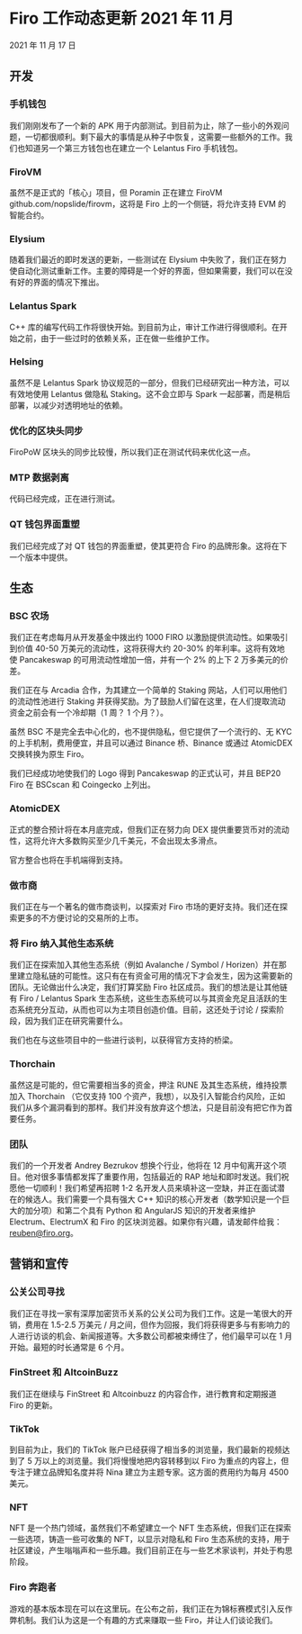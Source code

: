 # Firo 工作动态更新 2021 年 11 月

2021 年 11 月 17 日

## 开发

### 手机钱包

我们刚刚发布了一个新的 APK 用于内部测试。到目前为止，除了一些小的外观问题，一切都很顺利。剩下最大的事情是从种子中恢复，这需要一些额外的工作。我们也知道另一个第三方钱包也在建立一个 Lelantus Firo 手机钱包。

### FiroVM

虽然不是正式的「核心」项目，但 Poramin 正在建立 FiroVM github.com/nopslide/firovm，这将是 Firo 上的一个侧链，将允许支持 EVM 的智能合约。

### Elysium

随着我们最近的即时发送的更新，一些测试在 Elysium 中失败了，我们正在努力使自动化测试重新工作。主要的障碍是一个好的界面，但如果需要，我们可以在没有好的界面的情况下推出。

### Lelantus Spark

C++ 库的编写代码工作将很快开始。到目前为止，审计工作进行得很顺利。在开始之前，由于一些过时的依赖关系，正在做一些维护工作。

### Helsing

虽然不是 Lelantus Spark 协议规范的一部分，但我们已经研究出一种方法，可以有效地使用 Lelantus 做隐私 Staking。这不会立即与 Spark 一起部署，而是稍后部署，以减少对透明地址的依赖。

### 优化的区块头同步

FiroPoW 区块头的同步比较慢，所以我们正在测试代码来优化这一点。

### MTP 数据剥离

代码已经完成，正在进行测试。

### QT 钱包界面重塑

我们已经完成了对 QT 钱包的界面重塑，使其更符合 Firo 的品牌形象。这将在下一个版本中提供。

## 生态

### BSC 农场

我们正在考虑每月从开发基金中拨出约 1000 FIRO 以激励提供流动性。如果吸引到价值 40-50 万美元的流动性，这将获得大约 20-30% 的年利率。这将有效地使 Pancakeswap 的可用流动性增加一倍，并有一个 2% 的上下 2 万多美元的价差。

我们正在与 Arcadia 合作，为其建立一个简单的 Staking 网站，人们可以用他们的流动性池进行 Staking 并获得奖励。为了鼓励人们留在这里，在人们提取流动资金之前会有一个冷却期（1 周？ 1 个月？）。

虽然 BSC 不是完全去中心化的，也不提供隐私，但它提供了一个流行的、无 KYC 的上手机制，费用便宜，并且可以通过 Binance 桥、Binance 或通过 AtomicDEX 交换转换为原生 Firo。

我们已经成功地使我们的 Logo 得到 Pancakeswap 的正式认可，并且 BEP20 Firo 在 BSCscan 和 Coingecko 上列出。

### AtomicDEX

正式的整合预计将在本月底完成，但我们正在努力向 DEX 提供重要货币对的流动性，这将允许大多数购买至少几千美元，不会出现太多滑点。

官方整合也将在手机端得到支持。

### 做市商

我们正在与一个著名的做市商谈判，以探索对 Firo 市场的更好支持。我们还在探索更多的不方便讨论的交易所的上市。

### 将 Firo 纳入其他生态系统

我们正在探索加入其他生态系统（例如 Avalanche / Symbol / Horizen）并在那里建立隐私链的可能性。这只有在有资金可用的情况下才会发生，因为这需要新的团队。无论做出什么决定，我们打算奖励 Firo 社区成员。我们的想法是让其他链有 Firo / Lelantus Spark 生态系统，这些生态系统可以与其资金充足且活跃的生态系统充分互动，从而也可以为主项目创造价值。目前，这还处于讨论 / 探索阶段，因为我们正在研究需要什么。

我们也在与这些项目中的一些进行谈判，以获得官方支持的桥梁。

### Thorchain

虽然这是可能的，但它需要相当多的资金，押注 RUNE 及其生态系统，维持投票加入 Thorchain （它仅支持 100 个资产，我想），以及引入智能合约风险，正如我们从多个漏洞看到的那样。我们并没有放弃这个想法，只是目前没有把它作为首要任务。

### 团队

我们的一个开发者 Andrey Bezrukov 想换个行业，他将在 12 月中旬离开这个项目。他对很多事情都发挥了重要作用，包括最近的 RAP 地址和即时发送。我们祝愿他一切顺利！我们希望再招聘 1-2 名开发人员来填补这一空缺，并正在面试潜在的候选人。我们需要一个具有强大 C++ 知识的核心开发者（数学知识是一个巨大的加分项）和第二个具有 Python 和 AngularJS 知识的开发者来维护 Electrum、ElectrumX 和 Firo 的区块浏览器。如果你有兴趣，请发邮件给我：reuben@firo.org。

## 营销和宣传

### 公关公司寻找

我们正在寻找一家有深厚加密货币关系的公关公司为我们工作。这是一笔很大的开销，费用在 1.5-2.5 万美元 / 月之间，但作为回报，我们将获得更多与有影响力的人进行访谈的机会、新闻报道等。大多数公司都被束缚住了，他们最早可以在 1 月开始。最短的时长通常是 6 个月。

### FinStreet 和 AltcoinBuzz

我们正在继续与 FinStreet 和 Altcoinbuzz 的内容合作，进行教育和定期报道 Firo 的更新。

### TikTok

到目前为止，我们的 TikTok 账户已经获得了相当多的浏览量，我们最新的视频达到了 5 万以上的浏览量。我们将慢慢地把内容转移到以 Firo 为重点的内容上，但专注于建立品牌知名度并将 Nina 建立为主题专家。这方面的费用约为每月 4500 美元。

### NFT

NFT 是一个热门领域，虽然我们不希望建立一个 NFT 生态系统，但我们正在探索一些选项，铸造一些可收集的 NFT，以显示对隐私和 Firo 生态系统的支持，用于社区建设，产生嗡嗡声和一些乐趣。我们目前正在与一些艺术家谈判，并处于构思阶段。

### Firo 奔跑者

游戏的基本版本现在可以在这里玩。在公布之前，我们正在为锦标赛模式引入反作弊机制。我们认为这是一个有趣的方式来赚取一些 Firo，并让人们谈论我们。
